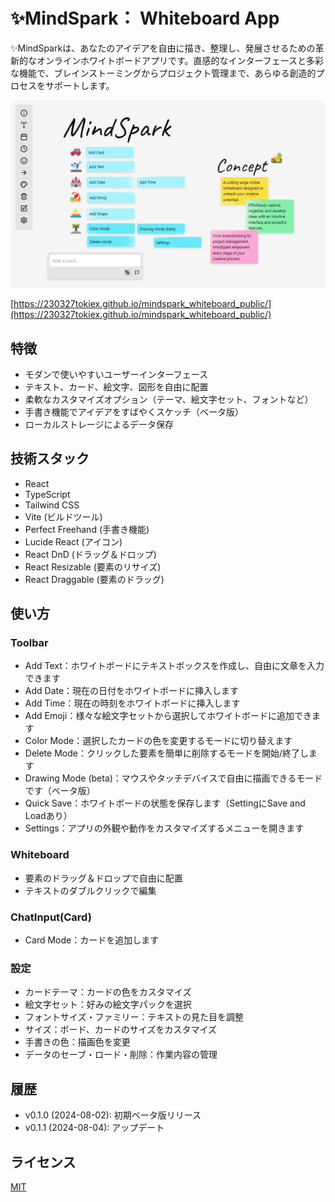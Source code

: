 # ✨MindSpark： Whiteboard App

✨MindSparkは、あなたのアイデアを自由に描き、整理し、発展させるための革新的なオンラインホワイトボードアプリです。直感的なインターフェースと多彩な機能で、ブレインストーミングからプロジェクト管理まで、あらゆる創造的プロセスをサポートします。


![MindSpark image](image.png)


[https://230327tokiex.github.io/mindspark_whiteboard_public/](https://230327tokiex.github.io/mindspark_whiteboard_public/)


## 特徴

- モダンで使いやすいユーザーインターフェース
- テキスト、カード、絵文字、図形を自由に配置
- 柔軟なカスタマイズオプション（テーマ、絵文字セット、フォントなど）
- 手書き機能でアイデアをすばやくスケッチ（ベータ版）
- ローカルストレージによるデータ保存

## 技術スタック

- React
- TypeScript
- Tailwind CSS
- Vite (ビルドツール)
- Perfect Freehand (手書き機能)
- Lucide React (アイコン)
- React DnD (ドラッグ＆ドロップ)
- React Resizable (要素のリサイズ)
- React Draggable (要素のドラッグ)

## 使い方

### Toolbar
- Add Text：ホワイトボードにテキストボックスを作成し、自由に文章を入力できます
- Add Date：現在の日付をホワイトボードに挿入します
- Add Time：現在の時刻をホワイトボードに挿入します
- Add Emoji：様々な絵文字セットから選択してホワイトボードに追加できます
- Color Mode：選択したカードの色を変更するモードに切り替えます
- Delete Mode：クリックした要素を簡単に削除するモードを開始/終了します
- Drawing Mode (beta)：マウスやタッチデバイスで自由に描画できるモードです（ベータ版）
- Quick Save：ホワイトボードの状態を保存します（SettingにSave and Loadあり）
- Settings：アプリの外観や動作をカスタマイズするメニューを開きます

### Whiteboard
- 要素のドラッグ＆ドロップで自由に配置
- テキストのダブルクリックで編集

### ChatInput(Card)

- Card Mode：カードを追加します


### 設定
- カードテーマ：カードの色をカスタマイズ
- 絵文字セット：好みの絵文字パックを選択
- フォントサイズ・ファミリー：テキストの見た目を調整
- サイズ：ボード、カードのサイズをカスタマイズ
- 手書きの色：描画色を変更
- データのセーブ・ロード・削除：作業内容の管理



## 履歴

- v0.1.0 (2024-08-02): 初期ベータ版リリース
- v0.1.1 (2024-08-04): アップデート


## ライセンス

[MIT](https://choosealicense.com/licenses/mit/)